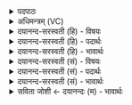 <details><summary>पदपाठः</summary>

यु॒क्त्वाय॑। स॒वि॒ता। दे॒वान्। स्वः॑। य॒तः। धि॒या। दिव॑म्। बृ॒हत्। ज्योतिः॑। क॒रि॒ष्य॒तः। स॒वि॒ता। प्र। सु॒वा॒ति॒। तान्। ३।
</details>

<details><summary>अधिमन्त्रम् (VC)</summary>

- सविता देवता
- प्रजापतिर्ऋषिः
- निचृदनुष्टुप्
- गान्धारः
</details>

<details><summary>दयानन्द-सरस्वती (हि) - विषयः</summary>

फिर भी उक्त विषय अगले मन्त्र में कहा है ॥
</details>

<details><summary>दयानन्द-सरस्वती (हि) - पदार्थः</summary>

पदार्थान्वयभाषाः -  जिन को (सविता) योग के पदार्थों के ज्ञान का करनेहारा जन परमात्मा में मन को (युक्त्वाय) युक्त करके (धिया) बुद्धि से (दिवम्) विद्या के प्रकाश को (स्वः) सुख को (यतः) प्राप्त करानेवाले (बृहत्) बड़े (ज्योतिः) विज्ञान को (करिष्यतः) जो करेंगे उन (देवान्) दिव्य गुणों को (प्रसुवाति) उत्पन्न करे (तान्) उनको अन्य भी (सविता) उत्पादक जन उत्पन्न करे ॥३ ॥
</details>

<details><summary>दयानन्द-सरस्वती (हि) - भावार्थः</summary>

भावार्थभाषाः -  जो पुरुष योग और पदार्थविद्या का अभ्यास करते हैं, वे अविद्या आदि क्लेशों को हटानेवाले शुद्ध गुणों को प्रकट कर सकते हैं। जो उपदेशक पुरुष से योग और तत्त्वज्ञान को प्राप्त हो के ऐसा अभ्यास करे, वह भी इन गुणों को प्राप्त होवे ॥३ ॥
</details>

<details><summary>दयानन्द-सरस्वती (सं) - विषयः</summary>

पुनस्तमेव विषयमाह ॥
</details>

<details><summary>दयानन्द-सरस्वती (सं) - पदार्थः</summary>

पदार्थान्वयभाषाः -  यान् सविता परमात्मनि मनो युक्त्वाय धियां दिवं स्वर्यतो बृहज्ज्योतिः करिष्यतो देवान् प्रसुवाति तानन्योऽपि सविता प्रसुवेत् ॥३ ॥
</details>

<details><summary>दयानन्द-सरस्वती (सं) - भावार्थः</summary>

भावार्थभाषाः -  ये योगपदार्थविद्ये अभ्यस्यन्ति, तेऽविद्यादिक्लेशानां निवारकान् शुद्धान् गुणान् जनितुं शक्नुवन्ति। य उपदेशकाद्योगं तत्त्वज्ञानं च प्राप्यैवमभ्यस्येत् सोऽप्येतान् प्राप्नुयात् ॥३ ॥
</details>

<details><summary>सविता जोशी ← दयानन्दः (म) - भावार्थः</summary>

भावार्थभाषाः -  जे पुरुष योगाभ्यास करतात ते अविद्या इत्यादी दोष दूर करून शुद्ध गुण प्रकट करू शकतात. जे उपदेशकांपासून योग व तत्त्वज्ञान प्राप्त करून अभ्यास करतात त्यांनाही हे गुण प्राप्त होतात.
</details>